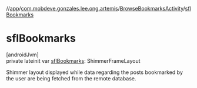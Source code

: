 //[app](../../../index.md)/[com.mobdeve.gonzales.lee.ong.artemis](../index.md)/[BrowseBookmarksActivity](index.md)/[sflBookmarks](sfl-bookmarks.md)

# sflBookmarks

[androidJvm]\
private lateinit var [sflBookmarks](sfl-bookmarks.md): ShimmerFrameLayout

Shimmer layout displayed while data regarding the posts bookmarked by the user are being fetched from the remote database.
